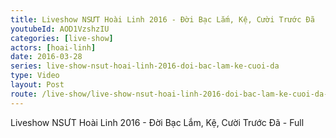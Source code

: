 ```yaml
---
title: Liveshow NSƯT Hoài Linh 2016 - Đời Bạc Lắm, Kệ, Cười Trước Đã
youtubeId: AOD1VzshzIU
categories: [live-show]
actors: [hoai-linh]
date: 2016-03-28
series: live-show-nsut-hoai-linh-2016-doi-bac-lam-ke-cuoi-da
type: Video
layout: Post
route: /live-show/live-show-nsut-hoai-linh-2016-doi-bac-lam-ke-cuoi-da-hop-bao
---
```

Liveshow NSƯT Hoài Linh 2016 - Đời Bạc Lắm, Kệ, Cười Trước Đã - Full